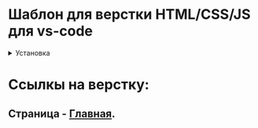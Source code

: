 # Шаблон для верстки HTML/CSS/JS для vs-code

<details>
  <summary>Установка</summary>
  ## Возможности и принцип работы:

    * Разработка отслеживается (в расширении для vs-code) - Live Server -
    https://marketplace.visualstudio.com/items?itemName=ritwickdey.LiveServer

    * CSS компилируются из SCSS (с помощью расширения для vs-code) - Live Sass Compiler -
    https://marketplace.visualstudio.com/items?itemName=ritwickdey.live-sass

    * JavaScript разбит на модули './js/modules', которые подключаются в './js/main.js'
    Вендоры находятся в папке .'/libs'

    ## Про стили:

    * Главный файл - './styles.css';

    * Сброс стилей - './css/reset.css', ('./css/normalize.css');

    * Шрифты - './css/fonts.css' поключены локально, добавляются в папку './fonts';

    * Стили разметки в './css/layout/', для главного контейнера сайта зарезервировано значение "__site-container;

    * В папку './css/blocks' компилируются css файлы из './scss/blocks' с помощью вышеуказанного расширения;

    * Переменные - пользовательские CSS-свойства:
    цвета: `--accent: #afeeee;`

    типография:
    семейство шрифта: `--main-ff: 'Roboto', sans-serif;`
    свойство шрифта: `--font-body: 400 1.6rem/1.25 var(--main-ff);`

    ## Про lazyload:

    Работает с помощью vanilla-lazyload,
    ссылка - https://github.com/verlok/vanilla-lazyload

    Примеры подключение:

    ```bash
    <img alt="A lazy image" class="lazy" src="lazy-lowQuality.jpg" data-src="lazy.jpg" />
    ```

    ```bash
    <picture>
    <source
        type="image/webp"
        data-srcset="lazy_400.webp 400w,
        lazy_800.webp 800w"
        data-sizes="100w"
    />
    <img
        alt="A lazy image"
        class="lazy"
        data-src="lazy.jpg"
        data-srcset="lazy_400.jpg 400w,
        lazy_800.jpg 800w"
        data-sizes="100w"
    />
    </picture>
    ```

    ```bash
    <video class="lazy" controls width="620" data-src="lazy.mp4" data-poster="lazy.jpg">
    <source type="video/mp4" data-src="lazy.mp4" />
    <source type="video/ogg" data-src="lazy.ogg" />
    <source type="video/avi" data-src="lazy.avi" />
    </video>
    ```

</details>

# Ссылкы на верстку:
## Страница - [Главная](https://eduardoalparov.github.io/accentEdgeCeramik/).
